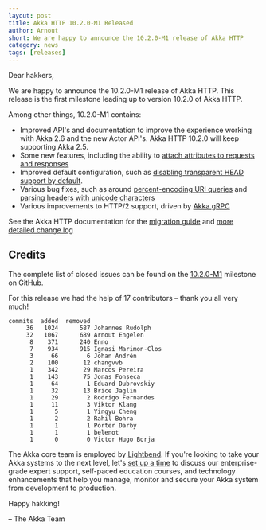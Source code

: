 ```yaml
---
layout: post
title: Akka HTTP 10.2.0-M1 Released
author: Arnout
short: We are happy to announce the 10.2.0-M1 release of Akka HTTP
category: news
tags: [releases]
---
```


Dear hakkers,

We are happy to announce the 10.2.0-M1 release of Akka HTTP. This release is the first milestone leading up to version 10.2.0 of Akka HTTP.

Among other things, 10.2.0-M1 contains:

* Improved API's and documentation to improve the experience working with Akka 2.6 and the new Actor API's. Akka HTTP 10.2.0 will keep supporting Akka 2.5.
* Some new features, including the ability to [attach attributes to requests and responses](https://doc.akka.io/docs/akka-http/10.2.0-M1/common/http-model.html#attributes)
* Improved default configuration, such as [disabling transparent HEAD support by default](https://github.com/akka/akka-http/issues/2088).
* Various bug fixes, such as around [percent-encoding URI queries](https://github.com/akka/akka-http/pull/3003) and [parsing headers with unicode characters](https://github.com/akka/akka-http/issues/1484)
* Various improvements to HTTP/2 support, driven by [Akka gRPC](https://doc.akka.io/docs/akka-grpc)

See the Akka HTTP documentation for the [migration guide](https://doc.akka.io/docs/akka-http/10.2.0-M1/migration-guide/migration-guide-10.2.x.html) and [more detailed change log](https://doc.akka.io/docs/akka-http/10.2.0-M1/release-notes/10.2.x.html)

## Credits

The complete list of closed issues can be found on the [10.2.0-M1](https://github.com/akka/akka-http/milestone/55?closed=1) milestone on GitHub.

For this release we had the help of 17 contributors – thank you all very much!

```
commits  added  removed
     36   1024      587 Johannes Rudolph
     32   1067      689 Arnout Engelen
      8    371      240 Enno
      7    934      915 Ignasi Marimon-Clos
      3     66        6 Johan Andrén
      2    100       12 changvvb
      1    342       29 Marcos Pereira
      1    143       75 Jonas Fonseca
      1     64        1 Eduard Dubrovskiy
      1     32       13 Brice Jaglin
      1     29        2 Rodrigo Fernandes
      1     11        3 Viktor Klang
      1      5        1 Yingyu Cheng
      1      2        2 Rahil Bohra
      1      1        1 Porter Darby
      1      1        1 belenot
      1      0        0 Victor Hugo Borja
```

The Akka core team is employed by [Lightbend](https://www.lightbend.com). If you're looking to take your Akka systems to the next level, let's [set up a time](https://www.lightbend.com/contact) to discuss our enterprise-grade expert support, self-paced education courses, and technology enhancements that help you manage, monitor and secure your Akka system from development to production.

Happy hakking!

– The Akka Team
